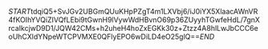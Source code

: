 $START$tdqiQ5+SvJGv2UBGmQUuKHpPZgT4m1LXVbj6/iJ0iYX5XlaacAWnVR4fKOIhYVQiZIVQfLEbi9tGwnH9lVywWdHBvnO69p36ZUyyhTGwfeHdL/7gnXrcaIkcjwD9D1/JQW42CMs+h2uheH4hoZxEGKk30z+Ztzz4A8hlLwJbCCC6eoUhCXldYNpeWTCPVMXE0QFlyEPO6wDiLD4eO25glQ==$END$